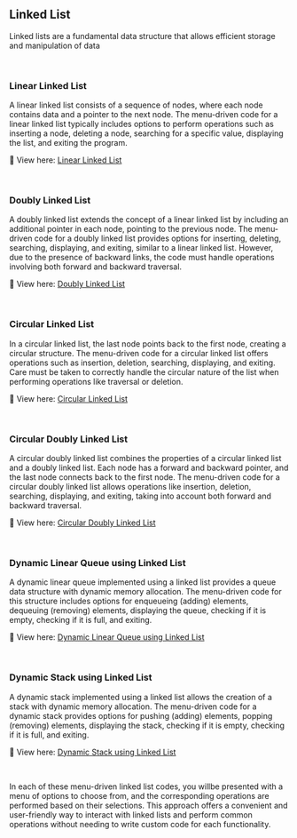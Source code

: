 ## **Linked List**
Linked lists are a fundamental data structure that allows efficient storage and manipulation of data

<br />

### **Linear Linked List**
A linear linked list consists of a sequence of nodes, where each node contains data and a pointer to the next node. The menu-driven code for a linear linked list typically includes options to perform operations such as inserting a node, deleting a node, searching for a specific value, displaying the list, and exiting the program.

🔗 View here: [Linear Linked List](./Menu_Driven_Code_for_Linear_LinkedList.py)

<br />

### **Doubly Linked List**
A doubly linked list extends the concept of a linear linked list by including an additional pointer in each node, pointing to the previous node. The menu-driven code for a doubly linked list provides options for inserting, deleting, searching, displaying, and exiting, similar to a linear linked list. However, due to the presence of backward links, the code must handle operations involving both forward and backward traversal.

🔗 View here: [Doubly Linked List](./Menu_Driven_Code_for_Doubly_LinkedList.py)

<br />

### **Circular Linked List**
In a circular linked list, the last node points back to the first node, creating a circular structure. The menu-driven code for a circular linked list offers operations such as insertion, deletion, searching, displaying, and exiting. Care must be taken to correctly handle the circular nature of the list when performing operations like traversal or deletion.

🔗 View here: [Circular Linked List](./Menu_Driven_Code_for_Circular_LinkedList.py)

<br />

### **Circular Doubly Linked List**
A circular doubly linked list combines the properties of a circular linked list and a doubly linked list. Each node has a forward and backward pointer, and the last node connects back to the first node. The menu-driven code for a circular doubly linked list allows operations like insertion, deletion, searching, displaying, and exiting, taking into account both forward and backward traversal.

🔗 View here: [Circular Doubly Linked List](./Menu_Driven_Code_for_Circular_Doubly_LinkedList.py)

<br />

### **Dynamic Linear Queue using Linked List**
A dynamic linear queue implemented using a linked list provides a queue data structure with dynamic memory allocation. The menu-driven code for this structure includes options for enqueueing (adding) elements, dequeuing (removing) elements, displaying the queue, checking if it is empty, checking if it is full, and exiting.

🔗 View here: [Dynamic Linear Queue using Linked List](./Menu_Driven_Code_for_Dynamic_Linear_Queue_using_LinkedList.py)

<br />

### **Dynamic Stack using Linked List**
A dynamic stack implemented using a linked list allows the creation of a stack with dynamic memory allocation. The menu-driven code for a dynamic stack provides options for pushing (adding) elements, popping (removing) elements, displaying the stack, checking if it is empty, checking if it is full, and exiting.

🔗 View here: [Dynamic Stack using Linked List](./Menu_Driven_Code_for_Dynamic_Stack_using_LinkedList.py)

<br />

In each of these menu-driven linked list codes, you willbe presented with a menu of options to choose from, and the corresponding operations are performed based on their selections. This approach offers a convenient and user-friendly way to interact with linked lists and perform common operations without needing to write custom code for each functionality.